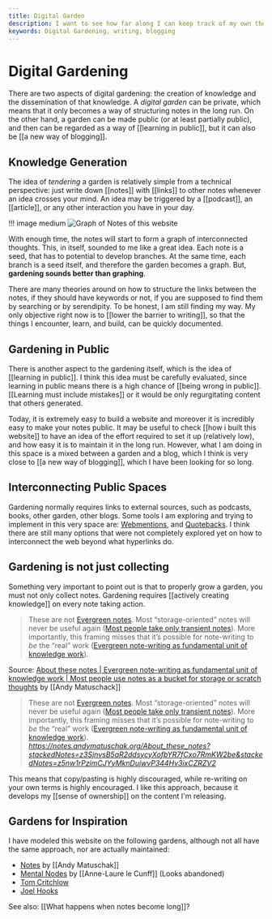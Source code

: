 ```yaml
---
title: Digital Garden
description: I want to see how far along I can keep track of my own thoughts and their connections
keywords: Digital Gardening, writing, blogging
---
```


# Digital Gardening
There are two aspects of digital gardening: the creation of knowledge and the dissemination of that knowledge. A *digital garden* can be private, which means that it only becomes a way of structuring notes in the long run. On the other hand, a garden can be made public (or at least partially public), and then can be regarded as a way of [[learning in public]], but it can also be [[a new way of blogging]].

## Knowledge Generation
The idea of *tendering* a garden is relatively simple from a technical perspective: just write down [[notes]] with [[links]] to other notes whenever an idea crosses your mind. An idea may be triggered by a [[podcast]], an [[article]], or any other interaction you have in your day. 

!!! image medium
	![Graph of Notes of this website](/images/graph_of_my_notes.png)

With enough time, the notes will start to form a graph of interconnected thoughts. This, in itself, sounded to me like a great idea. Each note is a seed, that has to potential to develop branches. At the same time, each branch is a seed itself, and therefore the garden becomes a graph. But, **gardening sounds better than graphing**. 

There are many theories around on how to structure the links between the notes, if they should have keywords or not, if you are supposed to find them by searching or by serendipity. To be honest, I am still finding my way. My only objective right now is to [[lower the barrier to writing]], so that the things I encounter, learn, and build, can be quickly documented. 

## Gardening in Public
There is another aspect to the gardening itself, which is the idea of [[learning in public]]. I think this idea must be carefully evaluated, since learning in public means there is a high chance of [[being wrong in public]]. [[Learning must include mistakes]] or it would be only regurgitating content that others generated. 

Today, it is extremely easy to build a website and moreover it is incredibly easy to make your notes public. It may be useful to check [[how i built this website]] to have an idea of the effort required to set it up (relatively low), and how easy it is to maintain it in the long run. However, what I am doing in this space is a mixed between a garden and a blog, which I think is very close to [[a new way of blogging]], which I have been looking for so long. 

## Interconnecting Public Spaces
Gardening normally requires links to external sources, such as podcasts, books, other garden, other blogs. Some tools I am exploring and trying to implement in this very space are: [Webmentions](https://indieweb.org/Webmention), and [Quotebacks](https://quotebacks.net). I think there are still many options that were not completely explored yet on how to interconnect the web beyond what hyperlinks do. 

## Gardening is not just collecting
Something very important to point out is that to properly grow a garden, you must not only collect notes. Gardening requires [[actively creating knowledge]] on every note taking action. 

> These are not [Evergreen notes](https://notes.andymatuschak.org/z4SDCZQeRo4xFEQ8H4qrSqd68ucpgE6LU155C). Most “storage-oriented” notes will never be useful again ([Most people take only transient notes](https://notes.andymatuschak.org/z2ZAGQBHuJ2u9WrtAQHAEHcCZTtqpsGkAsrD1)). More importantly, this framing misses that it’s possible for note-writing to _be_ the “real” work ([Evergreen note-writing as fundamental unit of knowledge work](https://notes.andymatuschak.org/z3SjnvsB5aR2ddsycyXofbYR7fCxo7RmKW2be)).

Source: [About these notes | Evergreen note-writing as fundamental unit of knowledge work | Most people use notes as a bucket for storage or scratch thoughts](https://notes.andymatuschak.org/About_these_notes?stackedNotes=z3SjnvsB5aR2ddsycyXofbYR7fCxo7RmKW2be&stackedNotes=z5nw1rPzimCJYyMknDujwvP344Hv3ixCZRZV2) by [[Andy Matuschack]]


<blockquote class="quoteback" darkmode="" data-title="About%20these%20notes%20%7C%20Evergreen%20note-writing%20as%20fundamental%20unit%20of%20knowledge%20work%20%7C%20Most%20people%20use%20notes%20as%20a%20bucket%20for%20storage%20or%20scratch%20thoughts" data-author="" cite="https://notes.andymatuschak.org/About_these_notes?stackedNotes=z3SjnvsB5aR2ddsycyXofbYR7fCxo7RmKW2be&stackedNotes=z5nw1rPzimCJYyMknDujwvP344Hv3ixCZRZV2">
These are not <a href="https://notes.andymatuschak.org/z4SDCZQeRo4xFEQ8H4qrSqd68ucpgE6LU155C" class="jsx-1555031696 " target="_blank" rel="noopener">Evergreen notes</a>. Most “storage-oriented” notes will never be useful again (<a href="https://notes.andymatuschak.org/z2ZAGQBHuJ2u9WrtAQHAEHcCZTtqpsGkAsrD1" class="jsx-1555031696 " target="_blank" rel="noopener">Most people take only transient notes</a>). More importantly, this framing misses that it’s possible for  note-writing to <em>be</em> the “real” work (<a href="https://notes.andymatuschak.org/z3SjnvsB5aR2ddsycyXofbYR7fCxo7RmKW2be" class="jsx-1555031696 Active" target="_blank" rel="noopener">Evergreen note-writing as fundamental unit of knowledge work</a>). 
<footer><cite> <a href="https://notes.andymatuschak.org/About_these_notes?stackedNotes=z3SjnvsB5aR2ddsycyXofbYR7fCxo7RmKW2be&stackedNotes=z5nw1rPzimCJYyMknDujwvP344Hv3ixCZRZV2">https://notes.andymatuschak.org/About_these_notes?stackedNotes=z3SjnvsB5aR2ddsycyXofbYR7fCxo7RmKW2be&stackedNotes=z5nw1rPzimCJYyMknDujwvP344Hv3ixCZRZV2</a></cite></footer>
</blockquote><script note="" src="https://cdn.jsdelivr.net/gh/Blogger-Peer-Review/quotebacks@1/quoteback.js"></script>

This means that copy/pasting is highly discouraged, while re-writing on your own terms is highly encouraged. I like this approach, because it develops my [[sense of ownership]] on the content I'm releasing. 

## Gardens for Inspiration
I have modeled this website on the following gardens, although not all have the same approach, nor are actually maintained:

- [Notes](https://notes.andymatuschak.org/About_these_notes) by [[Andy Matuschak]]
- [Mental Nodes](https://www.mentalnodes.com/) by [[Anne-Laure le Cunff]] (Looks abandoned)
- [Tom Critchlow](https://tomcritchlow.com/)
- [Joel Hooks](https://joelhooks.com/)


See also: [[What happens when notes become long]]? 